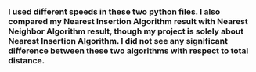 ### I used different speeds in these two python files. I also compared my Nearest Insertion Algorithm result with Nearest Neighbor Algorithm result, though my project is solely about Nearest Insertion Algorithm. I did not see any significant difference between these two algorithms with respect to total distance.  
